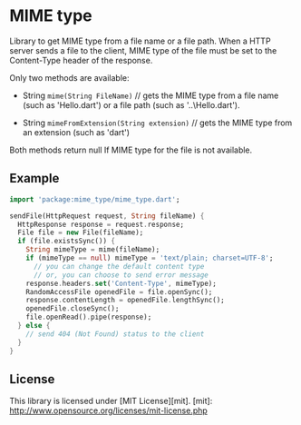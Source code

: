 MIME type
==

Library to get MIME type from a file name or a file path.
When a HTTP server sends a file to the client, MIME type of the file must be set to the Content-Type header of the response.

Only two methods are available:

+   String `mime(String FileName)` //
    gets the MIME type from a file name (such as 'Hello.dart') or a file path (such as '..\Hello.dart').
 
+   String `mimeFromExtension(String extension)` //
    gets the MIME type from an extension (such as 'dart')

Both methods return null If MIME type for the file is not available.

## Example


```dart
import 'package:mime_type/mime_type.dart';

sendFile(HttpRequest request, String fileName) {
  HttpResponse response = request.response;
  File file = new File(fileName);
  if (file.existsSync()) {
    String mimeType = mime(fileName);
    if (mimeType == null) mimeType = 'text/plain; charset=UTF-8';
      // you can change the default content type
      // or, you can choose to send error message
    response.headers.set('Content-Type', mimeType);
    RandomAccessFile openedFile = file.openSync();
    response.contentLength = openedFile.lengthSync();
    openedFile.closeSync();
    file.openRead().pipe(response);
  } else {
    // send 404 (Not Found) status to the client
  }
}
```

## License
This library is licensed under [MIT License][mit].
[mit]: http://www.opensource.org/licenses/mit-license.php